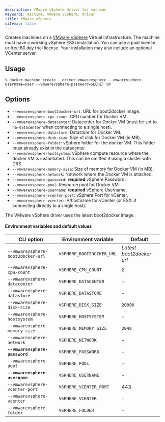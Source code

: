 ```yaml
---
description: VMware vSphere driver for machine
keywords: machine, VMware vSphere, driver
title: VMware vSphere
sitemap: false
---
```


Creates machines on a [VMware vSphere](https://www.vmware.com/products/vsphere.html)
Virtual Infrastructure. The machine must have a working vSphere ESXi
installation. You can use a paid license or free 60 day trial license. Your
installation may also include an optional VCenter server.

## Usage

    $ docker-machine create --driver vmwarevsphere --vmwarevsphere-username=user --vmwarevsphere-password=SECRET vm

## Options

-   `--vmwarevsphere-boot2docker-url`: URL for boot2docker image.
-   `--vmwarevsphere-cpu-count`: CPU number for Docker VM.
-   `--vmwarevsphere-datacenter`: Datacenter for Docker VM (must be set to `ha-datacenter` when connecting to a single host).
-   `--vmwarevsphere-datastore`: Datastore for Docker VM.
-   `--vmwarevsphere-disk-size`: Size of disk for Docker VM (in MB).
-   `--vmwarevsphere-folder`: vSphere folder for the docker VM. This folder must already exist in the datacenter.
-   `--vmwarevsphere-hostsystem`: vSphere compute resource where the docker VM is instantiated. This can be omitted if using a cluster with DRS.
-   `--vmwarevsphere-memory-size`: Size of memory for Docker VM (in MB).
-   `--vmwarevsphere-network`: Network where the Docker VM is attached.
-   `--vmwarevsphere-password`: **required** vSphere Password.
-   `--vmwarevsphere-pool`: Resource pool for Docker VM.
-   `--vmwarevsphere-username`: **required** vSphere Username.
-   `--vmwarevsphere-vcenter-port`: vSphere Port for vCenter.
-   `--vmwarevsphere-vcenter`: IP/hostname for vCenter (or ESXi if connecting directly to a single host).

The VMware vSphere driver uses the latest boot2docker image.

#### Environment variables and default values

| CLI option                        | Environment variable      | Default                  |
| --------------------------------- | ------------------------- | ------------------------ |
| `--vmwarevsphere-boot2docker-url` | `VSPHERE_BOOT2DOCKER_URL` | _Latest boot2docker url_ |
| `--vmwarevsphere-cpu-count`       | `VSPHERE_CPU_COUNT`       | `2`                      |
| `--vmwarevsphere-datacenter`      | `VSPHERE_DATACENTER`      | -                        |
| `--vmwarevsphere-datastore`       | `VSPHERE_DATASTORE`       | -                        |
| `--vmwarevsphere-disk-size`       | `VSPHERE_DISK_SIZE`       | `20000`                  |
| `--vmwarevsphere-hostsystem`      | `VSPHERE_HOSTSYSTEM`      | -                        |
| `--vmwarevsphere-memory-size`     | `VSPHERE_MEMORY_SIZE`     | `2048`                   |
| `--vmwarevsphere-network`         | `VSPHERE_NETWORK`         | -                        |
| **`--vmwarevsphere-password`**    | `VSPHERE_PASSWORD`        | -                        |
| `--vmwarevsphere-pool`            | `VSPHERE_POOL`            | -                        |
| **`--vmwarevsphere-username`**    | `VSPHERE_USERNAME`        | -                        |
| `--vmwarevsphere-vcenter-port`    | `VSPHERE_VCENTER_PORT`    | 443                      |
| `--vmwarevsphere-vcenter`         | `VSPHERE_VCENTER`         | -                        |
| `--vmwarevsphere-folder`          | `VSPHERE_FOLDER`          | -                        |
